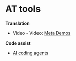# AT tools

__Translation__
* Video - Video: [Meta Demos](https://aidemos.meta.com/)

__Code assist__
* [AI coding agents](https://threadreaderapp.com/thread/1928096496987066604.html)
